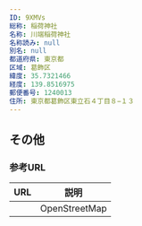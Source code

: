 ```yaml
---
ID: 9XMVs
総称: 稲荷神社
名称: 川端稲荷神社
名称読み: null
別名: null
都道府県: 東京都
区域: 葛飾区
緯度: 35.7321466
経度: 139.8516975
郵便番号: 1240013
住所: 東京都葛飾区東立石４丁目８−１３
---
```


## その他

### 参考URL

| URL | 説明          |
| --- | ------------- |
|     | OpenStreetMap |
